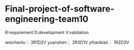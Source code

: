 # Final-project-of-software-engineering-team10
R:requirement	D:development V:validation

weichenlu：	3R1D2V
yuanshen：	2R3D1V
yihanbian：	1R2D3V
